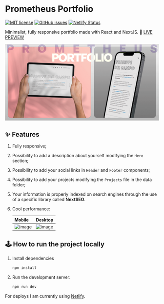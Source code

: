 # Prometheus Portfolio
[![MIT license](https://img.shields.io/badge/License-MIT-blue.svg)](https://lbesson.mit-license.org/)
[![GitHub issues](https://img.shields.io/github/issues/Giuseppetm/prometheus-portfolio)](https://github.com/Giuseppetm/prometheus-portfolio/issues/)
[![Netlify Status](https://api.netlify.com/api/v1/badges/cb050127-a0a9-4d88-b45a-9d99ba56bb70/deploy-status)](https://app.netlify.com/sites/giuseppedelcampo/deploys)

Minimalist, fully responsive portfolio made with React and NextJS. 🎦 [LIVE PREVIEW](https://prometheusportfolio.netlify.app/)

![preview](public/preview.png)

## ✨ Features

1. Fully responsive;
2. Possibility to add a description about yourself modifying the `Hero` section;
3. Possibility to add your social links in `Header` and `Footer` components;
4. Possibility to add your projects modifying the `Projects` file in the data folder;
5. Your information is properly indexed on search engines through the use of a specific library called **NextSEO**.
6. Cool performance:

   | Mobile       | Desktop   |
   |--------------|-----------|
   | ![image](https://github.com/Giuseppetm/prometheus-portfolio/assets/52317197/ea35352e-c32f-4d05-97ed-291b6f4f5421) | ![image](https://github.com/Giuseppetm/prometheus-portfolio/assets/52317197/d455ff3d-2b59-48e1-8768-c8ff0e47eb50) |

## 🕹️ How to run the project locally

1. Install dependencies
   ```sh
   npm install
   ```

2. Run the development server:

   ```sh
   npm run dev
   ```

For deploys I am currently using [Netlify](https://app.netlify.com/).
